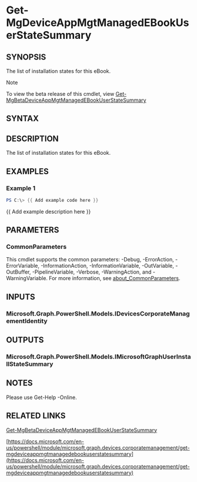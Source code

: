 ﻿---
external help file: Microsoft.Graph.Devices.CorporateManagement-help.xml
Module Name: Microsoft.Graph.Devices.CorporateManagement
online version: https://docs.microsoft.com/en-us/powershell/module/microsoft.graph.devices.corporatemanagement/get-mgdeviceappmgtmanagedebookuserstatesummary
schema: 2.0.0
---

# Get-MgDeviceAppMgtManagedEBookUserStateSummary

## SYNOPSIS
The list of installation states for this eBook.

> [!NOTE]
> To view the beta release of this cmdlet, view [Get-MgBetaDeviceAppMgtManagedEBookUserStateSummary](/powershell/module/Microsoft.Graph.Beta.Devices.CorporateManagement/Get-MgBetaDeviceAppMgtManagedEBookUserStateSummary?view=graph-powershell-beta)

## SYNTAX

## DESCRIPTION
The list of installation states for this eBook.

## EXAMPLES

### Example 1
```powershell
PS C:\> {{ Add example code here }}
```

{{ Add example description here }}

## PARAMETERS

### CommonParameters
This cmdlet supports the common parameters: -Debug, -ErrorAction, -ErrorVariable, -InformationAction, -InformationVariable, -OutVariable, -OutBuffer, -PipelineVariable, -Verbose, -WarningAction, and -WarningVariable. For more information, see [about_CommonParameters](http://go.microsoft.com/fwlink/?LinkID=113216).

## INPUTS

### Microsoft.Graph.PowerShell.Models.IDevicesCorporateManagementIdentity
## OUTPUTS

### Microsoft.Graph.PowerShell.Models.IMicrosoftGraphUserInstallStateSummary
## NOTES
Please use Get-Help -Online.

## RELATED LINKS

[Get-MgBetaDeviceAppMgtManagedEBookUserStateSummary](/powershell/module/Microsoft.Graph.Beta.Devices.CorporateManagement/Get-MgBetaDeviceAppMgtManagedEBookUserStateSummary?view=graph-powershell-beta)

[https://docs.microsoft.com/en-us/powershell/module/microsoft.graph.devices.corporatemanagement/get-mgdeviceappmgtmanagedebookuserstatesummary](https://docs.microsoft.com/en-us/powershell/module/microsoft.graph.devices.corporatemanagement/get-mgdeviceappmgtmanagedebookuserstatesummary)


